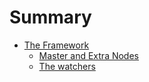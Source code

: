 # Summary

* [The Framework](docs/README.md)
    * [Master and Extra Nodes](docs/masterextra.md)
    * [The watchers](docs/watchers.md)